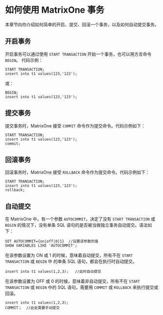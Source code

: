 # 如何使用 MatrixOne 事务

本章节向你介绍如何简单的开启、提交、回滚一个事务，以及如何自动提交事务。

## 开启事务

开启事务可以通过使用 `START TRANSACTION` 开始一个事务，也可以用方言命令 `BEGIN`。
代码示例：

```
START TRANSACTION;
insert into t1 values(123,'123');
```

或：

```
BEGIN;
insert into t1 values(123,'123');
```

## 提交事务

提交事务时，MatrixOne 接受 `COMMIT` 命令作为提交命令。代码示例如下：

```
START TRANSACTION;
insert into t1 values(123,'123');
commit;
```

## 回滚事务

回滚事务时，MatrixOne 接受 `ROLLBACK` 命令作为提交命令。代码示例如下：

```
START TRANSACTION;
insert into t1 values(123,'123');
rollback;
```

## 自动提交

在 MatrixOne 中，有一个参数 `AUTOCOMMIT`，决定了没有 `START TRANSACTION` 或 `BEGIN` 的情况下，没有单条 SQL 语句的是否被当做独立事务自动提交。语法如下：

```
SET AUTOCOMMIT={on|off|0|1}  //设置该参数的值
SHOW VARIABLES LIKE 'AUTOCOMMIT';
```

在该参数设置为 ON 或 1 的时候，意味着自动提交，所有不在 `START TRANSACTION` 或 `BEGIN` 中 的单条 SQL 语句，都会在执行时自动提交。

```
insert into t1 values(1,2,3);   //此时自动提交
```

在该参数设置为 OFF 或 0 的时候，意味着非自动提交，所有不在 `START TRANSACTION` 或 `BEGIN` 中的 SQL 语句，需要用 `COMMIT` 或 `ROLLBACK` 来执行提交或回滚。

```
insert into t1 values(1,2,3);
COMMIT；  //此处需要手动提交
```
